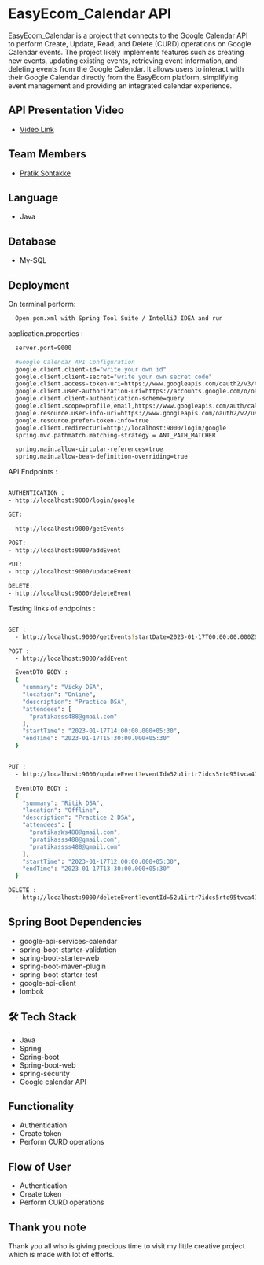 
# EasyEcom_Calendar API

EasyEcom_Calendar is a project that connects to the Google Calendar API to perform Create, Update, Read, and Delete (CURD) operations on Google Calendar events. The project likely implements features such as creating new events, updating existing events, retrieving event information, and deleting events from the Google Calendar. It allows users to interact with their Google Calendar directly from the EasyEcom platform, simplifying event management and providing an integrated calendar experience.


## API Presentation Video
<ul>
  <li><a href="https://drive.google.com/file/d/1eO1HviBfz_e6o-orzkAHVtzJyFXR9DPx/view?usp=share_link">Video Link</a></li>
</ul>


## Team Members

<ul>
  <li><a href="https://github.com/pratiksontakke">Pratik Sontakke</a></li>
</ul>


## Language
- Java

## Database
- My-SQL

## Deployment

On terminal perform:
```bash
  Open pom.xml with Spring Tool Suite / IntelliJ IDEA and run
```


application.properties : 
```bash
  server.port=9000

  #Google Calendar API Configuration
  google.client.client-id="write your own id"
  google.client.client-secret="write your own secret code"
  google.client.access-token-uri=https://www.googleapis.com/oauth2/v3/token
  google.client.user-authorization-uri=https://accounts.google.com/o/oauth2/auth?access_type=offline&prompt=consent
  google.client.client-authentication-scheme=query
  google.client.scope=profile,email,https://www.googleapis.com/auth/calendar
  google.resource.user-info-uri=https://www.googleapis.com/oauth2/v2/userinfo
  google.resource.prefer-token-info=true
  google.client.redirectUri=http://localhost:9000/login/google
  spring.mvc.pathmatch.matching-strategy = ANT_PATH_MATCHER

  spring.main.allow-circular-references=true
  spring.main.allow-bean-definition-overriding=true

```
API Endpoints : 
```bash

AUTHENTICATION :
- http://localhost:9000/login/google

GET:

- http://localhost:9000/getEvents

POST:
- http://localhost:9000/addEvent

PUT:
- http://localhost:9000/updateEvent

DELETE:
- http://localhost:9000/deleteEvent

```

Testing links of endpoints : 
```bash

GET : 
  - http://localhost:9000/getEvents?startDate=2023-01-17T00:00:00.000Z&endDate=2023-01-17T23:59:00.000Z&calendarId1=primary

POST :
  - http://localhost:9000/addEvent

  EventDTO BODY :
  {
    "summary": "Vicky DSA",
    "location": "Online",
    "description": "Practice DSA",
    "attendees": [
      "pratikasss488@gmail.com"
    ],
    "startTime": "2023-01-17T14:00:00.000+05:30",
    "endTime": "2023-01-17T15:30:00.000+05:30"
  }


PUT : 
  - http://localhost:9000/updateEvent?eventId=52u1irtr7idcs5rtq95tvca41cdfdf

  EventDTO BODY :
  {
    "summary": "Ritik DSA",
    "location": "Offline",
    "description": "Practice 2 DSA",
    "attendees": [
      "pratikasWs488@gmail.com",
      "pratikasss488@gmail.com",
      "pratikassss488@gmail.com"
    ],
    "startTime": "2023-01-17T12:00:00.000+05:30",
    "endTime": "2023-01-17T13:30:00.000+05:30"
  }

DELETE :
  - http://localhost:9000/deleteEvent?eventId=52u1irtr7idcs5rtq95tvca41c

```


## Spring Boot Dependencies
- google-api-services-calendar
- spring-boot-starter-validation
- spring-boot-starter-web
- spring-boot-maven-plugin
- spring-boot-starter-test
- google-api-client
- lombok

## 🛠 Tech Stack

- Java
- Spring
- Spring-boot
- Spring-boot-web
- spring-security
- Google calendar API


## Functionality

- Authentication
- Create token
- Perform CURD operations


## Flow of User

- Authentication 
- Create token 
- Perform CURD operations 

## Thank you note
Thank you all who is giving precious time to visit my little creative project which is made with lot of efforts.
